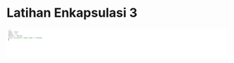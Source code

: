# Latihan Enkapsulasi 3
![alt text](https://github.com/ZAID6470/Enkapsulasi3/blob/master/LatihanEnkapsulasi3.png?raw=true)
